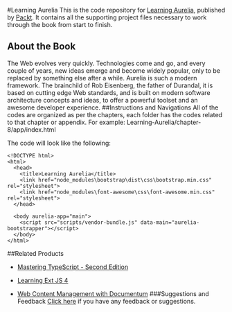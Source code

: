 #Learning Aurelia
This is the code repository for [Learning Aurelia](https://www.packtpub.com/web-development/learning-aurelia?utm_source=github&utm_medium=repository&utm_campaign=9781785889677), published by [Packt](www.packtpub.com). It contains all the supporting project files necessary to work through the book from start to finish.
## About the Book
The Web evolves very quickly. Technologies come and go, and every couple of years, new
ideas emerge and become widely popular, only to be replaced by something else after a
while.
Aurelia is such a modern framework. The brainchild of Rob Eisenberg, the father of
Durandal, it is based on cutting edge Web standards, and is built on modern software
architecture concepts and ideas, to offer a powerful toolset and an awesome developer
experience.
##Instructions and Navigations
All of the codes are organized as per the chapters, each folder has the codes related to that chapter or appendix.
For example: Learning-Aurelia/chapter-8/app/index.html


The code will look like the following:
```
<!DOCTYPE html>
<html>
  <head>
    <title>Learning Aurelia</title>
    <link href="node_modules\bootstrap\dist\css\bootstrap.min.css" rel="stylesheet">
    <link href="node_modules\font-awesome\css\font-awesome.min.css" rel="stylesheet">
  </head>

  <body aurelia-app="main">
    <script src="scripts/vendor-bundle.js" data-main="aurelia-bootstrapper"></script>
  </body>
</html>
```


##Related Products
* [Mastering TypeScript - Second Edition](https://www.packtpub.com/web-development/learning-ext-js-4?utm_source=github&utm_medium=repository&utm_campaign=9781849516846)

* [Learning Ext JS 4](https://www.packtpub.com/web-development/web-content-management-documentum?utm_source=github&utm_medium=repository&utm_campaign=9781904811091)

* [Web Content Management with Documentum](https://www.packtpub.com/web-development/web-content-management-documentum?utm_source=github&utm_medium=repository&utm_campaign=9781904811091)
###Suggestions and Feedback
[Click here](https://docs.google.com/forms/d/e/1FAIpQLSe5qwunkGf6PUvzPirPDtuy1Du5Rlzew23UBp2S-P3wB-GcwQ/viewform) if you have any feedback or suggestions.
